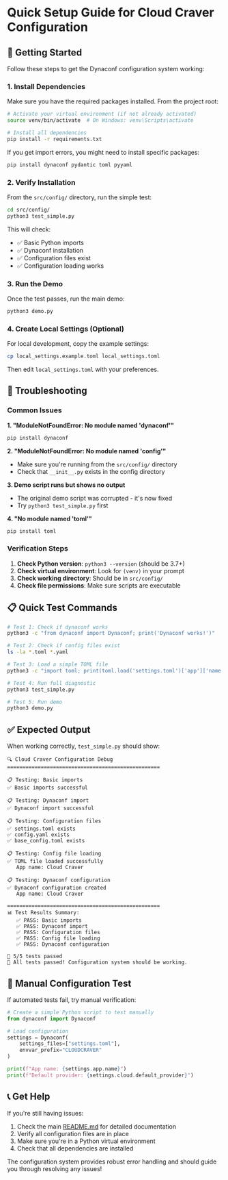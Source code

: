 # Quick Setup Guide for Cloud Craver Configuration

## 🚀 Getting Started

Follow these steps to get the Dynaconf configuration system working:

### 1. Install Dependencies

Make sure you have the required packages installed. From the project root:

```bash
# Activate your virtual environment (if not already activated)
source venv/bin/activate  # On Windows: venv\Scripts\activate

# Install all dependencies
pip install -r requirements.txt
```

If you get import errors, you might need to install specific packages:

```bash
pip install dynaconf pydantic toml pyyaml
```

### 2. Verify Installation

From the `src/config/` directory, run the simple test:

```bash
cd src/config/
python3 test_simple.py
```

This will check:
- ✅ Basic Python imports
- ✅ Dynaconf installation
- ✅ Configuration files exist
- ✅ Configuration loading works

### 3. Run the Demo

Once the test passes, run the main demo:

```bash
python3 demo.py
```

### 4. Create Local Settings (Optional)

For local development, copy the example settings:

```bash
cp local_settings.example.toml local_settings.toml
```

Then edit `local_settings.toml` with your preferences.

## 🐛 Troubleshooting

### Common Issues

**1. "ModuleNotFoundError: No module named 'dynaconf'"**
```bash
pip install dynaconf
```

**2. "ModuleNotFoundError: No module named 'config'"**
- Make sure you're running from the `src/config/` directory
- Check that `__init__.py` exists in the config directory

**3. Demo script runs but shows no output**
- The original demo script was corrupted - it's now fixed
- Try `python3 test_simple.py` first

**4. "No module named 'toml'"**
```bash
pip install toml
```

### Verification Steps

1. **Check Python version**: `python3 --version` (should be 3.7+)
2. **Check virtual environment**: Look for `(venv)` in your prompt
3. **Check working directory**: Should be in `src/config/`
4. **Check file permissions**: Make sure scripts are executable

## 📋 Quick Test Commands

```bash
# Test 1: Check if dynaconf works
python3 -c "from dynaconf import Dynaconf; print('Dynaconf works!')"

# Test 2: Check if config files exist
ls -la *.toml *.yaml

# Test 3: Load a simple TOML file
python3 -c "import toml; print(toml.load('settings.toml')['app']['name'])"

# Test 4: Run full diagnostic
python3 test_simple.py

# Test 5: Run demo
python3 demo.py
```

## ✅ Expected Output

When working correctly, `test_simple.py` should show:

```
🔍 Cloud Craver Configuration Debug
==================================================

📋 Testing: Basic imports
✅ Basic imports successful

📋 Testing: Dynaconf import
✅ Dynaconf import successful

📋 Testing: Configuration files
✅ settings.toml exists
✅ config.yaml exists
✅ base_config.toml exists

📋 Testing: Config file loading
✅ TOML file loaded successfully
   App name: Cloud Craver

📋 Testing: Dynaconf configuration
✅ Dynaconf configuration created
   App name: Cloud Craver

==================================================
📊 Test Results Summary:
   ✅ PASS: Basic imports
   ✅ PASS: Dynaconf import
   ✅ PASS: Configuration files
   ✅ PASS: Config file loading
   ✅ PASS: Dynaconf configuration

🎯 5/5 tests passed
🎉 All tests passed! Configuration system should be working.
```

## 🔧 Manual Configuration Test

If automated tests fail, try manual verification:

```python
# Create a simple Python script to test manually
from dynaconf import Dynaconf

# Load configuration
settings = Dynaconf(
    settings_files=["settings.toml"],
    envvar_prefix="CLOUDCRAVER"
)

print(f"App name: {settings.app.name}")
print(f"Default provider: {settings.cloud.default_provider}")
```

## 📞 Get Help

If you're still having issues:

1. Check the main [README.md](README.md) for detailed documentation
2. Verify all configuration files are in place
3. Make sure you're in a Python virtual environment
4. Check that all dependencies are installed

The configuration system provides robust error handling and should guide you through resolving any issues! 